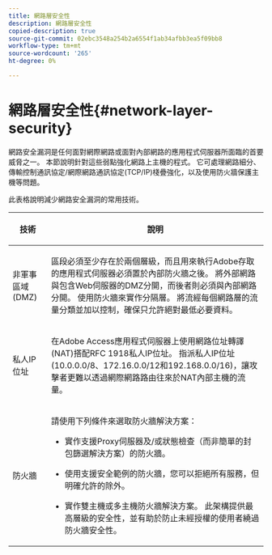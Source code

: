 ```yaml
---
title: 網路層安全性
description: 網路層安全性
copied-description: true
source-git-commit: 02ebc3548a254b2a6554f1ab34afbb3ea5f09bb8
workflow-type: tm+mt
source-wordcount: '265'
ht-degree: 0%

---
```


# 網路層安全性{#network-layer-security}

網路安全漏洞是任何面對網際網路或面對內部網路的應用程式伺服器所面臨的首要威脅之一。 本節說明針對這些弱點強化網路上主機的程式。 它可處理網路細分、傳輸控制通訊協定/網際網路通訊協定(TCP/IP)棧疊強化，以及使用防火牆保護主機等問題。

此表格說明減少網路安全漏洞的常用技術。

<table frame="all" colsep="1" rowsep="1" class="+ topic/table adobe-d/table " id="table-djf-lhz-n4"> 
 <thead class="- topic/thead "> 
  <tr rowsep="1" class="- topic/row "> 
   <th colname="1" class="- topic/entry entry"> <p class="- topic/p ">技術 </p> </th> 
   <th colname="2" class="- topic/entry entry"> <p class="- topic/p ">說明 </p> </th> 
  </tr> 
 </thead>
 <tbody class="- topic/tbody "> 
  <tr rowsep="1" class="- topic/row "> 
   <td colname="1" class="- topic/entry "> <p class="- topic/p ">非軍事區域(DMZ) </p> </td> 
   <td colname="2" class="- topic/entry "> <p class="- topic/p ">區段必須至少存在於兩個層級，而且用來執行Adobe存取的應用程式伺服器必須置於內部防火牆之後。 將外部網路與包含Web伺服器的DMZ分開，而後者則必須與內部網路分開。 使用防火牆來實作分隔層。 將流經每個網路層的流量分類並加以控制，確保只允許絕對最低必要資料。 </p> </td> 
  </tr> 
  <tr rowsep="1" class="- topic/row "> 
   <td colname="1" class="- topic/entry "> <p class="- topic/p ">私人IP位址 </p> </td> 
   <td colname="2" class="- topic/entry "> <p class="- topic/p ">在Adobe Access應用程式伺服器上使用網路位址轉譯(NAT)搭配RFC 1918私人IP位址。 指派私人IP位址(10.0.0.0/8、172.16.0.0/12和192.168.0.0/16)，讓攻擊者更難以透過網際網路路由往來於NAT內部主機的流量。 </p> </td> 
  </tr> 
  <tr rowsep="0" class="- topic/row "> 
   <td colname="1" class="- topic/entry "> <p class="- topic/p ">防火牆 </p> </td> 
   <td colname="2" class="- topic/entry "> <p class="- topic/p ">請使用下列條件來選取防火牆解決方案： </p> <p class="- topic/p "> 
     <ul class="- topic/ul " id="ul-wjf-lhz-n4"> 
      <li class="- topic/li " id="li-8031632160F44037B092988183139202"> <p class="- topic/p ">實作支援Proxy伺服器及/或狀態檢查（而非簡單的封包篩選解決方案）的防火牆。 </p> </li> 
      <li class="- topic/li " id="li-B65CBB92113E4503B79EB194C34FCA50"> <p class="- topic/p ">使用支援安全範例的防火牆，您可以拒絕所有服務，但明確允許的除外。 </p> </li> 
      <li class="- topic/li " id="li-5CE4C7B65D84410DB4BE966FD8922993"> <p class="- topic/p ">實作雙主機或多主機防火牆解決方案。 此架構提供最高層級的安全性，並有助於防止未經授權的使用者繞過防火牆安全性。 </p> </li> 
     </ul> </p> </td> 
  </tr> 
 </tbody> 
</table>
